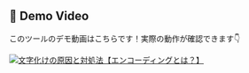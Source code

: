 ## 🎥 Demo Video

このツールのデモ動画はこちらです！実際の動作が確認できます👇

[![文字化けの原因と対処法【エンコーディングとは？】](https://img.youtube.com/vi/_v-ae7-HtPo/hqdefault.jpg)](https://youtu.be/_v-ae7-HtPo)
